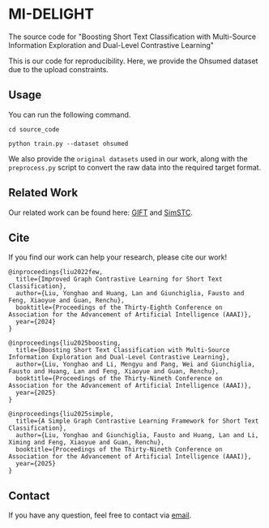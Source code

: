 # MI-DELIGHT
The source code for "Boosting Short Text Classification with Multi-Source Information Exploration and Dual-Level Contrastive Learning"

This is our code for reproducibility. Here, we provide the Ohsumed dataset due to the upload constraints.

## Usage
You can run the following command.

```
cd source_code
```

```
python train.py --dataset ohsumed
```
We also provide the `original datasets` used in our work, along with the `preprocess.py` script to convert the raw data into the required target format.

## Related Work
Our related work can be found here: [GIFT](https://github.com/KEAML-JLU/GIFT) and [SimSTC](https://github.com/KEAML-JLU/SimSTC).
## Cite
If you find our work can help your research, please cite our work! <br>

```
@inproceedings{liu2022few,
  title={Improved Graph Contrastive Learning for Short Text Classification},
  author={Liu, Yonghao and Huang, Lan and Giunchiglia, Fausto and Feng, Xiaoyue and Guan, Renchu},
  booktitle={Proceedings of the Thirty-Eighth Conference on Association for the Advancement of Artificial Intelligence (AAAI)},
  year={2024}
}
```

```
@inproceedings{liu2025boosting,
  title={Boosting Short Text Classification with Multi-Source Information Exploration and Dual-Level Contrastive Learning},
  author={Liu, Yonghao and Li, Mengyu and Pang, Wei and Giunchiglia, Fausto and Huang, Lan and Feng, Xiaoyue and Guan, Renchu},
  booktitle={Proceedings of the Thirty-Nineth Conference on Association for the Advancement of Artificial Intelligence (AAAI)},
  year={2025}
}
```
```
@inproceedings{liu2025simple,
  title={A Simple Graph Contrastive Learning Framework for Short Text Classification},
  author={Liu, Yonghao and Giunchiglia, Fausto and Huang, Lan and Li, Ximing and Feng, Xiaoyue and Guan, Renchu},
  booktitle={Proceedings of the Thirty-Nineth Conference on Association for the Advancement of Artificial Intelligence (AAAI)},
  year={2025}
}
```

## Contact
If you have any question, feel free to contact via [email](mailto:yonghao20@mails.jlu.edu.cn).
